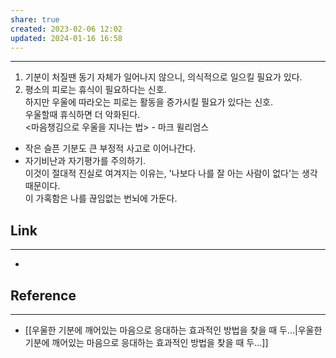 ```yaml
---
share: true
created: 2023-02-06 12:02
updated: 2024-01-16 16:58
---
```


---
1. 기분이 처질땐 동기 자체가 일어나지 않으니, 의식적으로 일으킬 필요가 있다.
2. 평소의 피로는 휴식이 필요하다는 신호.  
   하지만 우울에 따라오는 피로는 활동을 증가시킬 필요가 있다는 신호.  
   우울할때 휴식하면 더 악화된다.  
<마음챙김으로 우울을 지나는 법> - 마크 윌리엄스

- 작은 슬픈 기분도 큰 부정적 사고로 이어나간다.
- 자기비난과 자기평가를 주의하기.  
  이것이 절대적 진실로 여겨지는 이유는, '나보다 나를 잘 아는 사람이 없다'는 생각 때문이다.  
  이 가혹함은 나를 끊임없는 번뇌에 가둔다.




## Link
---
- 


## Reference
---
- [[우울한 기분에 깨어있는 마음으로 응대하는 효과적인 방법을 찾을 때 두...|우울한 기분에 깨어있는 마음으로 응대하는 효과적인 방법을 찾을 때 두...]]